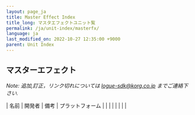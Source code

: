 ```yaml
---
layout: page_ja
title: Master Effect Index
title_long: マスタエフェクトユニット覧
permalink: /ja/unit-index/masterfx/
language: ja
last_modified_on: 2022-10-27 12:35:00 +9000
parent: Unit Index
---
```


## マスターエフェクト

_Note: 追加,訂正，リンク切れについては logue-sdk@korg.co.jp までご連絡下さい._

| 名前 | 開発者 | 備考 | プラットフォーム |  |
|  |  |  |  |  |

